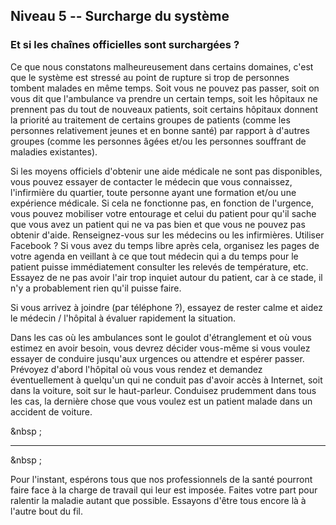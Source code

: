 ## Niveau 5 -- Surcharge du système

### Et si les chaînes officielles sont surchargées ?

Ce que nous constatons malheureusement dans certains domaines, c'est que le système est stressé au point de rupture si trop de personnes tombent malades en même temps. Soit vous ne pouvez pas passer, soit on vous dit que l'ambulance va prendre un certain temps, soit les hôpitaux ne prennent pas du tout de nouveaux patients, soit certains hôpitaux donnent la priorité au traitement de certains groupes de patients (comme les personnes relativement jeunes et en bonne santé) par rapport à d'autres groupes (comme les personnes âgées et/ou les personnes souffrant de maladies existantes).

Si les moyens officiels d'obtenir une aide médicale ne sont pas disponibles, vous pouvez essayer de contacter le médecin que vous connaissez, l'infirmière du quartier, toute personne ayant une formation et/ou une expérience médicale. Si cela ne fonctionne pas, en fonction de l'urgence, vous pouvez mobiliser votre entourage et celui du patient pour qu'il sache que vous avez un patient qui ne va pas bien et que vous ne pouvez pas obtenir d'aide. Renseignez-vous sur les médecins ou les infirmières. Utiliser Facebook ? Si vous avez du temps libre après cela, organisez les pages de votre agenda en veillant à ce que tout médecin qui a du temps pour le patient puisse immédiatement consulter les relevés de température, etc. Essayez de ne pas avoir l'air trop inquiet autour du patient, car à ce stade, il n'y a probablement rien qu'il puisse faire.

Si vous arrivez à joindre (par téléphone ?), essayez de rester calme et aidez le médecin / l'hôpital à évaluer rapidement la situation. 

Dans les cas où les ambulances sont le goulot d'étranglement et où vous estimez en avoir besoin, vous devrez décider vous-même si vous voulez essayer de conduire jusqu'aux urgences ou attendre et espérer passer. Prévoyez d'abord l'hôpital où vous vous rendez et demandez éventuellement à quelqu'un qui ne conduit pas d'avoir accès à Internet, soit dans la voiture, soit sur le haut-parleur. Conduisez prudemment dans tous les cas, la dernière chose que vous voulez est un patient malade dans un accident de voiture.

&nbsp ;

----

&nbsp ;

Pour l'instant, espérons tous que nos professionnels de la santé pourront faire face à la charge de travail qui leur est imposée. Faites votre part pour ralentir la maladie autant que possible. Essayons d'être tous encore là à l'autre bout du fil.
